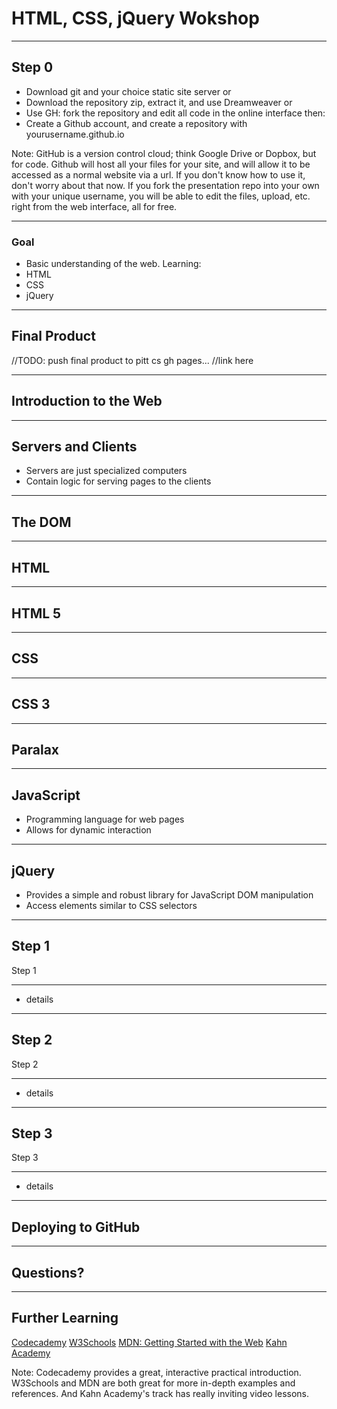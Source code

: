 # HTML, CSS, jQuery Wokshop

---

## Step 0
- Download git and your choice static site server
or
- Download the repository zip, extract it, and use Dreamweaver
or
- Use GH: fork the repository and edit all code in the online interface
then:
- Create a Github account, and create a repository with yourusername.github.io

Note: GitHub is a version control cloud; think Google Drive or Dopbox, but for code. Github will host all your files for your site, and will allow it to be accessed as a normal website via a url. If you don't know how to use it, don't worry about that now. If you fork the presentation repo into your own with your unique username, you will be able to edit the files, upload, etc. right from the web interface, all for free.

---

### Goal
- Basic understanding of the web.
Learning:
- HTML
- CSS
- jQuery

----

## Final Product

//TODO: push final product to pitt cs gh pages...
//link here

---

## Introduction to the Web

----

## Servers and Clients
- Servers are just specialized computers
- Contain logic for serving pages to the clients

----

## The DOM

---

## HTML

----

## HTML 5

---

## CSS

----

## CSS 3

----

## Paralax

---

## JavaScript
- Programming language for web pages
- Allows for dynamic interaction

----

## jQuery

- Provides a simple and robust library for JavaScript DOM manipulation
- Access elements similar to CSS selectors

---

## Step 1
Step 1

----

- details

---
## Step 2
Step 2

----

- details

---

## Step 3
Step 3

----

- details

---

## Deploying to GitHub

---

## Questions?

---

## Further Learning
[Codecademy](https://www.codecademy.com/learn)
[W3Schools](http://www.w3schools.com/)
[MDN: Getting Started with the Web](https://developer.mozilla.org/en-US/Learn/Getting_started_with_the_web)
[Kahn Academy](https://www.khanacademy.org/computing/computer-programming)

Note: Codecademy provides a great, interactive practical introduction. W3Schools and MDN are both great for more in-depth examples and references. And Kahn Academy's track has really inviting video lessons.


